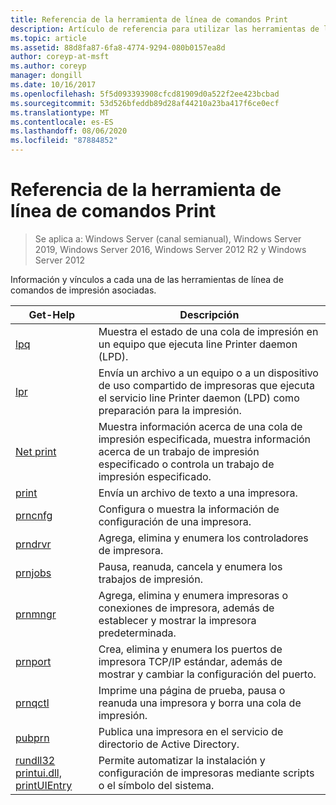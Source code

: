 ```yaml
---
title: Referencia de la herramienta de línea de comandos Print
description: Artículo de referencia para utilizar las herramientas de la línea de comandos de Print.
ms.topic: article
ms.assetid: 88d8fa87-6fa8-4774-9294-080b0157ea8d
author: coreyp-at-msft
ms.author: coreyp
manager: dongill
ms.date: 10/16/2017
ms.openlocfilehash: 5f5d093393908cfcd81909d0a522f2ee423bcbad
ms.sourcegitcommit: 53d526bfeddb89d28af44210a23ba417f6ce0ecf
ms.translationtype: MT
ms.contentlocale: es-ES
ms.lasthandoff: 08/06/2020
ms.locfileid: "87884852"
---
```

# <a name="print-command-line-tool-reference"></a>Referencia de la herramienta de línea de comandos Print

> Se aplica a: Windows Server (canal semianual), Windows Server 2019, Windows Server 2016, Windows Server 2012 R2 y Windows Server 2012

Información y vínculos a cada una de las herramientas de línea de comandos de impresión asociadas.

| Get-Help | Descripción |
|--|--|
| [lpq](lpq.md) | Muestra el estado de una cola de impresión en un equipo que ejecuta line Printer daemon (LPD). |
| [lpr](lpr.md) | Envía un archivo a un equipo o a un dispositivo de uso compartido de impresoras que ejecuta el servicio line Printer daemon (LPD) como preparación para la impresión. |
| [Net print](net-print.md) | Muestra información acerca de una cola de impresión especificada, muestra información acerca de un trabajo de impresión especificado o controla un trabajo de impresión especificado. |
| [print](print.md) | Envía un archivo de texto a una impresora. |
| [prncnfg](prncnfg.md) | Configura o muestra la información de configuración de una impresora. |
| [prndrvr](prndrvr.md) | Agrega, elimina y enumera los controladores de impresora. |
| [prnjobs](prnjobs.md) | Pausa, reanuda, cancela y enumera los trabajos de impresión. |
| [prnmngr](prnmngr.md) | Agrega, elimina y enumera impresoras o conexiones de impresora, además de establecer y mostrar la impresora predeterminada. |
| [prnport](prnport.md) | Crea, elimina y enumera los puertos de impresora TCP/IP estándar, además de mostrar y cambiar la configuración del puerto. |
| [prnqctl](prnqctl.md) | Imprime una página de prueba, pausa o reanuda una impresora y borra una cola de impresión. |
| [pubprn](pubprn.md) | Publica una impresora en el servicio de directorio de Active Directory. |
| [rundll32 printui.dll, printUIEntry](rundll32-printui.md) | Permite automatizar la instalación y configuración de impresoras mediante scripts o el símbolo del sistema. |